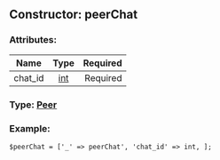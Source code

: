 ## Constructor: peerChat  

### Attributes:

| Name     |    Type       | Required |
|----------|:-------------:|---------:|
|chat\_id|[int](../types/int.md) | Required|



### Type: [Peer](../types/Peer.md)


### Example:

```
$peerChat = ['_' => peerChat', 'chat_id' => int, ];
```